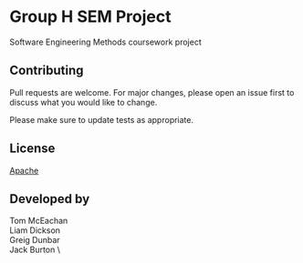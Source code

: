 # Group H SEM Project

Software Engineering Methods coursework project

## Contributing
Pull requests are welcome. For major changes, please open an issue first to discuss what you would like to change.

Please make sure to update tests as appropriate.

## License
[Apache](http://www.apache.org/licenses/LICENSE-2.0)

## Developed by

Tom McEachan \
Liam Dickson \
Greig Dunbar \
Jack Burton \
